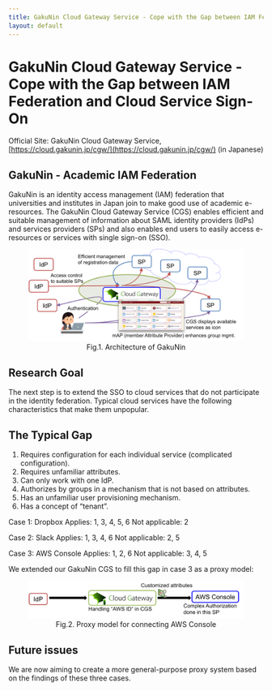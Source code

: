 ```yaml
---
title: GakuNin Cloud Gateway Service - Cope with the Gap between IAM Federation and Cloud Service Sign-On
layout: default
---
```

# GakuNin Cloud Gateway Service - Cope with the Gap between IAM Federation and Cloud Service Sign-On

Official Site:
GakuNin Cloud Gateway Service, [https://cloud.gakunin.jp/cgw/](https://cloud.gakunin.jp/cgw/) (in Japanese)

## GakuNin - Academic IAM Federation
GakuNin is an identity access management (IAM) federation that universities and institutes in Japan join to make good use of academic e-resources. The GakuNin Cloud Gateway Service (CGS) enables efficient and suitable management of information about SAML identity providers (IdPs) and services providers (SPs) and also enables end users to easily access e-resources or services with single sign-on (SSO).

<figure>
  <div style="text-align:center">
  <img src="figs/SC21-gakunin.png" alt="GakuNin architecture" style="zoom:85%;" />
  <center><figcaption>Fig.1. Architecture of GakuNin</figcaption></center>
  </div>
</figure>

## Research Goal
The next step is to extend the SSO to cloud services that do not participate in the identity federation. Typical cloud services have the following characteristics that make them unpopular.

## The Typical Gap
1. Requires configuration for each individual service (complicated configuration).
2. Requires unfamiliar attributes.
3. Can only work with one IdP.
4. Authorizes by groups in a mechanism that is not based on attributes.
5. Has an unfamiliar user provisioning mechanism.
6. Has a concept of “tenant”.

Case 1: Dropbox
Applies: 1, 3, 4, 5, 6
Not applicable: 2

Case 2: Slack
Applies: 1, 3, 4, 6
Not applicable: 2, 5

Case 3: AWS Console
Applies: 1, 2, 6
Not applicable: 3, 4, 5

We extended our GakuNin CGS to fill this gap in case 3 as a proxy model:

<figure>
  <div style="text-align:center">
  <img src="figs/SC21-case3.png" alt="AWS proxy" style="zoom:85%;" />
  <center><figcaption>Fig.2. Proxy model for connecting AWS Console</figcaption></center>
  </div>
</figure>

## Future issues
We are now aiming to create a more general-purpose proxy system based on the findings of these three cases.
